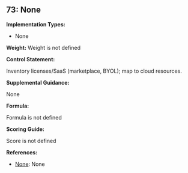 ## 73: None

**Implementation Types:**
 
- None

**Weight:** Weight is not defined

**Control Statement:**

Inventory licenses/SaaS (marketplace, BYOL); map to cloud resources.

**Supplemental Guidance:**

None

**Formula:**

Formula is not defined

**Scoring Guide:**

Score is not defined

**References:**

- [None](None): None